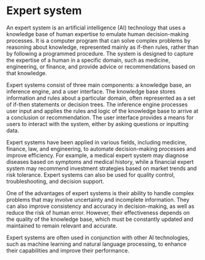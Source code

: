 # Expert system

An expert system is an artificial intelligence (AI) technology that uses a knowledge base of human expertise to emulate human decision-making processes. It is a computer program that can solve complex problems by reasoning about knowledge, represented mainly as if-then rules, rather than by following a programmed procedure. The system is designed to capture the expertise of a human in a specific domain, such as medicine, engineering, or finance, and provide advice or recommendations based on that knowledge.

Expert systems consist of three main components: a knowledge base, an inference engine, and a user interface. The knowledge base stores information and rules about a particular domain, often represented as a set of if-then statements or decision trees. The inference engine processes user input and applies the rules and logic of the knowledge base to arrive at a conclusion or recommendation. The user interface provides a means for users to interact with the system, either by asking questions or inputting data.

Expert systems have been applied in various fields, including medicine, finance, law, and engineering, to automate decision-making processes and improve efficiency. For example, a medical expert system may diagnose diseases based on symptoms and medical history, while a financial expert system may recommend investment strategies based on market trends and risk tolerance. Expert systems can also be used for quality control, troubleshooting, and decision support.

One of the advantages of expert systems is their ability to handle complex problems that may involve uncertainty and incomplete information. They can also improve consistency and accuracy in decision-making, as well as reduce the risk of human error. However, their effectiveness depends on the quality of the knowledge base, which must be constantly updated and maintained to remain relevant and accurate.

Expert systems are often used in conjunction with other AI technologies, such as machine learning and natural language processing, to enhance their capabilities and improve their performance.